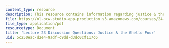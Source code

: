 ```yaml
---
content_type: resource
description: This resource contains information regarding justice & the ghetto poor.
file: https://ol-ocw-studio-app-production.s3.amazonaws.com/courses/24-04j-justice-spring-2012/5c250eacd2e49adfc9ddd3dc0cf117c6_MIT24_04JS12_disc23.pdf
file_type: application/pdf
resourcetype: Document
title: 'Lecture 23 Discussion Questions: Justice & the Ghetto Poor'
uid: 5c250eac-d2e4-9adf-c9dd-d3dc0cf117c6
---
```

